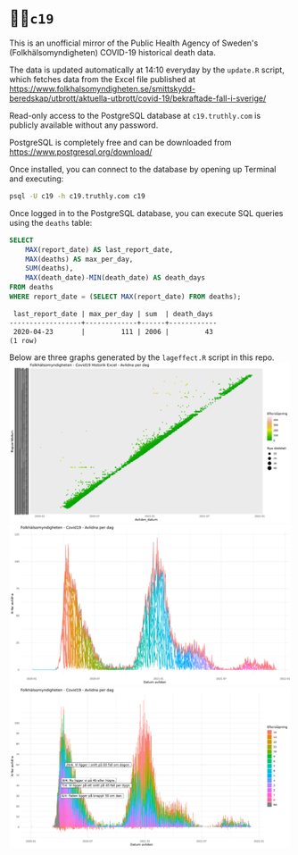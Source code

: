 <h1 id="top">🦠🐘<code>c19</code></h1>

This is an unofficial mirror of the Public Health Agency of Sweden's (Folkhälsomyndigheten) COVID-19 historical death data.

The data is updated automatically at 14:10 everyday by the `update.R` script,
which fetches data from the Excel file published at https://www.folkhalsomyndigheten.se/smittskydd-beredskap/utbrott/aktuella-utbrott/covid-19/bekraftade-fall-i-sverige/

Read-only access to the PostgreSQL database at `c19.truthly.com` is publicly available without any password.

PostgreSQL is completely free and can be downloaded from https://www.postgresql.org/download/

Once installed, you can connect to the database by opening up Terminal and executing:

```sh
psql -U c19 -h c19.truthly.com c19
```

Once logged in to the PostgreSQL database, you can execute SQL queries using the `deaths` table:

```sql
SELECT
    MAX(report_date) AS last_report_date,
    MAX(deaths) AS max_per_day,
    SUM(deaths),
    MAX(death_date)-MIN(death_date) AS death_days
FROM deaths
WHERE report_date = (SELECT MAX(report_date) FROM deaths);
```

```
 last_report_date | max_per_day | sum  | death_days
------------------+-------------+------+------------
 2020-04-23       |         111 | 2006 |         43
(1 row)
```

Below are three graphs generated by the `lageffect.R` script in this repo.
![GraphA](https://github.com/truthly/c19/blob/master/graphs/2021-12-09a.png?raw=true "GraphA")
![GraphB](https://github.com/truthly/c19/blob/master/graphs/2021-12-09b.png?raw=true "GraphB")
![GraphC](https://github.com/truthly/c19/blob/master/graphs/2021-12-09c.png?raw=true "GraphC")
